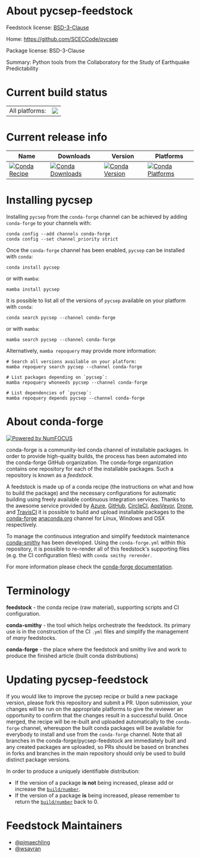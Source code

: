 About pycsep-feedstock
======================

Feedstock license: [BSD-3-Clause](https://github.com/conda-forge/pycsep-feedstock/blob/main/LICENSE.txt)

Home: https://github.com/SCECCode/pycsep

Package license: BSD-3-Clause

Summary: Python tools from the Collaboratory for the Study of Earthquake Predictability

Current build status
====================


<table><tr><td>All platforms:</td>
    <td>
      <a href="https://dev.azure.com/conda-forge/feedstock-builds/_build/latest?definitionId=10662&branchName=main">
        <img src="https://dev.azure.com/conda-forge/feedstock-builds/_apis/build/status/pycsep-feedstock?branchName=main">
      </a>
    </td>
  </tr>
</table>

Current release info
====================

| Name | Downloads | Version | Platforms |
| --- | --- | --- | --- |
| [![Conda Recipe](https://img.shields.io/badge/recipe-pycsep-green.svg)](https://anaconda.org/conda-forge/pycsep) | [![Conda Downloads](https://img.shields.io/conda/dn/conda-forge/pycsep.svg)](https://anaconda.org/conda-forge/pycsep) | [![Conda Version](https://img.shields.io/conda/vn/conda-forge/pycsep.svg)](https://anaconda.org/conda-forge/pycsep) | [![Conda Platforms](https://img.shields.io/conda/pn/conda-forge/pycsep.svg)](https://anaconda.org/conda-forge/pycsep) |

Installing pycsep
=================

Installing `pycsep` from the `conda-forge` channel can be achieved by adding `conda-forge` to your channels with:

```
conda config --add channels conda-forge
conda config --set channel_priority strict
```

Once the `conda-forge` channel has been enabled, `pycsep` can be installed with `conda`:

```
conda install pycsep
```

or with `mamba`:

```
mamba install pycsep
```

It is possible to list all of the versions of `pycsep` available on your platform with `conda`:

```
conda search pycsep --channel conda-forge
```

or with `mamba`:

```
mamba search pycsep --channel conda-forge
```

Alternatively, `mamba repoquery` may provide more information:

```
# Search all versions available on your platform:
mamba repoquery search pycsep --channel conda-forge

# List packages depending on `pycsep`:
mamba repoquery whoneeds pycsep --channel conda-forge

# List dependencies of `pycsep`:
mamba repoquery depends pycsep --channel conda-forge
```


About conda-forge
=================

[![Powered by
NumFOCUS](https://img.shields.io/badge/powered%20by-NumFOCUS-orange.svg?style=flat&colorA=E1523D&colorB=007D8A)](https://numfocus.org)

conda-forge is a community-led conda channel of installable packages.
In order to provide high-quality builds, the process has been automated into the
conda-forge GitHub organization. The conda-forge organization contains one repository
for each of the installable packages. Such a repository is known as a *feedstock*.

A feedstock is made up of a conda recipe (the instructions on what and how to build
the package) and the necessary configurations for automatic building using freely
available continuous integration services. Thanks to the awesome service provided by
[Azure](https://azure.microsoft.com/en-us/services/devops/), [GitHub](https://github.com/),
[CircleCI](https://circleci.com/), [AppVeyor](https://www.appveyor.com/),
[Drone](https://cloud.drone.io/welcome), and [TravisCI](https://travis-ci.com/)
it is possible to build and upload installable packages to the
[conda-forge](https://anaconda.org/conda-forge) [anaconda.org](https://anaconda.org/)
channel for Linux, Windows and OSX respectively.

To manage the continuous integration and simplify feedstock maintenance
[conda-smithy](https://github.com/conda-forge/conda-smithy) has been developed.
Using the ``conda-forge.yml`` within this repository, it is possible to re-render all of
this feedstock's supporting files (e.g. the CI configuration files) with ``conda smithy rerender``.

For more information please check the [conda-forge documentation](https://conda-forge.org/docs/).

Terminology
===========

**feedstock** - the conda recipe (raw material), supporting scripts and CI configuration.

**conda-smithy** - the tool which helps orchestrate the feedstock.
                   Its primary use is in the construction of the CI ``.yml`` files
                   and simplify the management of *many* feedstocks.

**conda-forge** - the place where the feedstock and smithy live and work to
                  produce the finished article (built conda distributions)


Updating pycsep-feedstock
=========================

If you would like to improve the pycsep recipe or build a new
package version, please fork this repository and submit a PR. Upon submission,
your changes will be run on the appropriate platforms to give the reviewer an
opportunity to confirm that the changes result in a successful build. Once
merged, the recipe will be re-built and uploaded automatically to the
`conda-forge` channel, whereupon the built conda packages will be available for
everybody to install and use from the `conda-forge` channel.
Note that all branches in the conda-forge/pycsep-feedstock are
immediately built and any created packages are uploaded, so PRs should be based
on branches in forks and branches in the main repository should only be used to
build distinct package versions.

In order to produce a uniquely identifiable distribution:
 * If the version of a package **is not** being increased, please add or increase
   the [``build/number``](https://docs.conda.io/projects/conda-build/en/latest/resources/define-metadata.html#build-number-and-string).
 * If the version of a package **is** being increased, please remember to return
   the [``build/number``](https://docs.conda.io/projects/conda-build/en/latest/resources/define-metadata.html#build-number-and-string)
   back to 0.

Feedstock Maintainers
=====================

* [@pjmaechling](https://github.com/pjmaechling/)
* [@wsavran](https://github.com/wsavran/)

